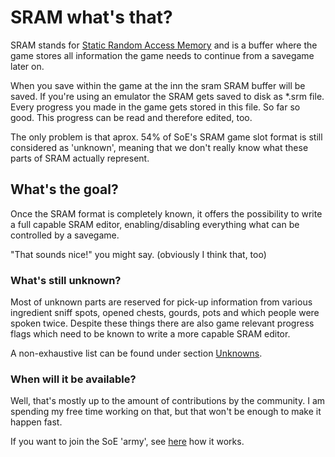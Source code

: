 # SRAM what's that?
SRAM stands for <a href="https://de.wikipedia.org/wiki/Static_random-access_memory" target="_">Static Random Access Memory</a> and is a buffer where the game stores all information the game needs to continue from a savegame later on.

When you save within the game at the inn the sram SRAM buffer will be saved. If you're using an emulator the SRAM gets saved to disk as *.srm file.
Every progress you made in the game gets stored in this file. So far so good. 
This progress can be read and therefore edited, too. 

The only problem is that aprox. 54% of SoE's SRAM game slot format is still considered as 'unknown', meaning that we don't really know what these parts of SRAM actually represent.

## What's the goal?
Once the SRAM format is completely known, it offers the possibility to write a full capable SRAM editor, enabling/disabling everything what can be controlled by a savegame.

"That sounds nice!" you might say. (obviously I think that, too)

### What's still unknown?
Most of unknown parts are reserved for pick-up information from various ingredient sniff spots, opened chests, gourds, pots and which people were spoken twice. Despite these things there are also game relevant progress flags which need to be known to write a more capable SRAM editor.

A non-exhaustive list can be found under section <a href=Unknowns>Unknowns</a>.

### When will it be available?

Well, that's mostly up to the amount of contributions by the community.
I am spending my free time working on that, but that won't be enough to make it happen fast.

If you want to join the SoE 'army', see <a href=Contribute>here</a> how it works.
